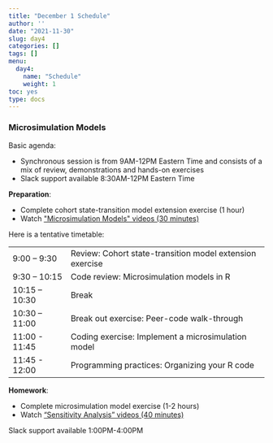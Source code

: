 ```yaml
---
title: "December 1 Schedule"
author: ''
date: "2021-11-30"
slug: day4
categories: []
tags: []
menu:
  day4:
    name: "Schedule"
    weight: 1
toc: yes
type: docs
---
```


### Microsimulation Models

Basic agenda:

- Synchronous session is from 9AM-12PM Eastern Time and consists of a mix of review, demonstrations and hands-on exercises
- Slack support available 8:30AM-12PM Eastern Time

**Preparation**:

- Complete cohort state-transition model extension exercise (1 hour)
- Watch ["Microsimulation Models" videos (30 minutes)](https://decision-modeling-for-public-health-2021.netlify.app/days/day4/microsim_videos/)

Here is a tentative timetable:

|                            |            |
|--------------------------------------------|:------------------|
| 9:00 – 9:30  | Review: Cohort state-transition model extension exercise |
| 9:30 – 10:15 | Code review: Microsimulation models in R |
| 10:15 – 10:30 | Break  |
| 10:30 – 11:00 | Break out exercise: Peer-code walk-through  |
| 11:00 - 11:45 | Coding exercise: Implement a microsimulation model |
| 11:45 - 12:00 | Programming practices: Organizing your R code |


**Homework**:

- Complete microsimulation model exercise (1-2 hours)
- Watch [“Sensitivity Analysis” videos (40 minutes)](https://decision-modeling-for-public-health-2021.netlify.app/days/day5/sa_videos/)

Slack support available 1:00PM-4:00PM


<!-- ## Live session recording: -->

<!-- ```{r, echo=F} -->
<!-- blogdown::shortcode("vimeo", "593027038") -->
<!-- ``` -->


 
